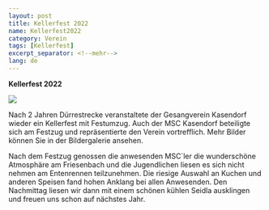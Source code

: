 ```yaml
---
layout: post
title: Kellerfest 2022
name: Kellerfest2022
category: Verein
tags: [Kellerfest]
excerpt_separator: <!--mehr-->
lang: de
---
```


**Kellerfest 2022**

![](https://.jpg)

<!--mehr-->


Nach 2 Jahren Dürrestrecke veranstaltete der Gesangverein Kasendorf wieder ein Kellerfest mit Festumzug.
Auch der MSC Kasendorf beteiligte sich am Festzug und repräsentierte den Verein vortrefflich.
Mehr Bilder können Sie in der Bildergalerie ansehen.

Nach dem Festzug genossen die anwesenden MSC´ler die wunderschöne Atmosphäre am Friesenbach und die Jugendlichen liesen es sich nicht nehmen am Entenrennen teilzunehmen.
Die riesige Auswahl an Kuchen und anderen Speisen fand hohen Anklang bei allen Anwesenden.
Den Nachmittag liesen wir dann mit einem schönen kühlen Seidla ausklingen und freuen uns schon auf nächstes Jahr.

